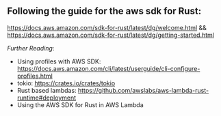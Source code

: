 ## Following the guide for the aws sdk for Rust:
https://docs.aws.amazon.com/sdk-for-rust/latest/dg/welcome.html &&  
https://docs.aws.amazon.com/sdk-for-rust/latest/dg/getting-started.html  

_Further Reading_:
- Using profiles with AWS SDK: https://docs.aws.amazon.com/cli/latest/userguide/cli-configure-profiles.html
- tokio: https://crates.io/crates/tokio
- Rust based lambdas: https://github.com/awslabs/aws-lambda-rust-runtime#deployment
- Using the AWS SDK for Rust in AWS Lambda
